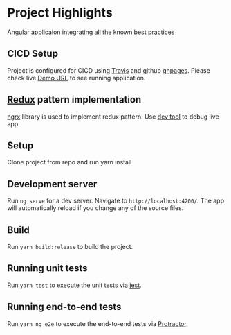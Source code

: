 # Project Highlights

Angular applicaion integrating all the known best practices

## CICD Setup

Project is configured for CICD using [Travis](https://travis-ci.org/ttestman4/sampleapp1)
and github [ghpages](https://ttestman4.github.io/sampleapp1/index.html). Please check live [Demo URL](https://ttestman4.github.io/sampleapp1/index.html) to see running application.

## [Redux](https://redux.js.org/introduction/motivation) pattern implementation

[ngrx](https://ngrx.io/) library is used to implement redux pattern.
  Use [dev tool](https://chrome.google.com/webstore/detail/redux-devtools/lmhkpmbekcpmknklioeibfkpmmfibljd?hl=en) to debug live app

## Setup

Clone project from repo and run yarn install

## Development server

Run `ng serve` for a dev server. Navigate to `http://localhost:4200/`. The app will automatically reload if you change any of the source files.

## Build

Run `yarn build:release` to build the project.

## Running unit tests

Run `yarn test` to execute the unit tests via [jest](https://jestjs.io/).

## Running end-to-end tests

Run `yarn ng e2e` to execute the end-to-end tests via [Protractor](http://www.protractortest.org/).

